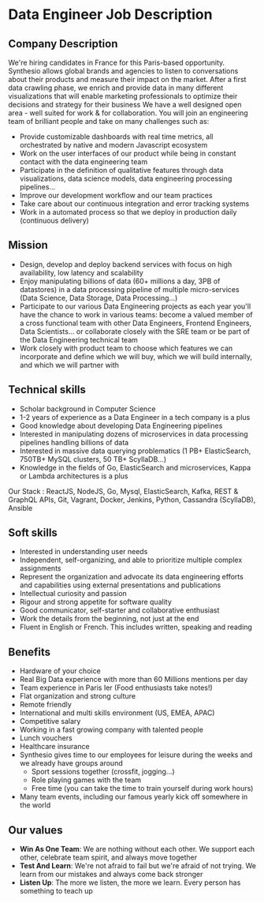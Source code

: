 # Data Engineer Job Description

## Company Description

We're hiring candidates in France for this Paris-based opportunity. Synthesio allows global brands and agencies to listen to conversations about their products and measure their impact on the market.
After a first data crawling phase, we enrich and provide data in many different visualizations that will enable marketing professionals to optimize their decisions and strategy for their business
We have a well designed open area - well suited for work & for collaboration. You will join an engineering team of brilliant people and take on many challenges such as:

* Provide customizable dashboards with real time metrics, all orchestrated by native and modern Javascript ecosystem
* Work on the user interfaces of our product while being in constant contact with the data engineering team
* Participate in the definition of qualitative features through data visualizations, data science models, data engineering processing pipelines...
* Improve our development workflow and our team practices
* Take care about our continuous integration and error tracking systems
* Work in a automated process so that we deploy in production daily (continuous delivery)

## Mission

* Design, develop and deploy backend services with focus on high availability, low latency and scalability
* Enjoy manipulating billions of data (60+ millions a day, 3PB of datastores) in a data processing pipeline of multiple micro-services (Data Science, Data Storage, Data Processing...)
* Participate to our various Data Engineering projects as each year you'll have the chance to work in various teams: become a valued member of a cross functional team with other Data Engineers, Frontend Engineers, Data Scientists... or collaborate closely with the SRE team or be part of the Data Engineering technical team
* Work closely with product team to choose which features we can incorporate and define which we will buy, which we will build internally, and which we will partner with

## Technical skills

* Scholar background in Computer Science
* 1-2 years of experience as a Data Engineer in a tech company is a plus
* Good knowledge about developing Data Engineering pipelines
* Interested in manipulating dozens of microservices in data processing pipelines handling billions of data
* Interested in massive data querying problematics (1 PB+ ElasticSearch, 750TB+ MySQL clusters, 50 TB+ ScyllaDB...)
* Knowledge in the fields of Go, ElasticSearch and microservices, Kappa or Lambda architectures is a plus

Our Stack : ReactJS, NodeJS, Go, Mysql, ElasticSearch, Kafka, REST & GraphQL APIs, Git, Vagrant, Docker, Jenkins, Python, Cassandra (ScyllaDB), Ansible

## Soft skills

* Interested in understanding user needs
* Independent, self-organizing, and able to prioritize multiple complex assignments
* Represent the organization and advocate its data engineering efforts and capabilities using external presentations and publications
* Intellectual curiosity and passion
* Rigour and strong appetite for software quality
* Good communicator, self-starter and collaborative enthusiast
* Work the details from the beginning, not just at the end
* Fluent in English or French. This includes written, speaking and reading

## Benefits

* Hardware of your choice
* Real Big Data experience with more than 60 Millions mentions per day
* Team experience in Paris Ier (Food enthusiasts take notes!)
* Flat organization and strong culture
* Remote friendly
* International and multi skills environment (US, EMEA, APAC)
* Competitive salary
* Working in a fast growing company with talented people
* Lunch vouchers
* Healthcare insurance
* Synthesio gives time to our employees for leisure during the weeks and we already have groups around
  * Sport sessions together (crossfit, jogging…)
  * Role playing games with the team
  * Free time (you can take the time to train yourself during work hours)
* Many team events, including our famous yearly kick off somewhere in the world

## Our values

* **Win As One Team**: We are nothing without each other. We support each other, celebrate team spirit, and always move together
* **Test And Learn**: We're not afraid to fail but we're afraid of not trying. We learn from our mistakes and always come back stronger
* **Listen Up**: The more we listen, the more we learn. Every person has something to teach up
